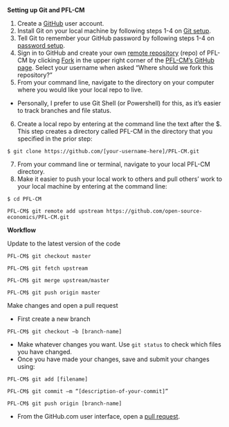 **Setting up Git and PFL-CM**

1. Create a [GitHub](https://github.com) user account.
2. Install Git on your local machine by following steps 1-4 on [Git setup](https://help.github.com/articles/set-up-git/).
3. Tell Git to remember your GitHub password by following steps 1-4 on [password setup](https://help.github.com/articles/caching-your-github-password-in-git/).
4. Sign in to GitHub and create your own [remote repository](https://help.github.com/articles/github-glossary/#remote) (repo) of PFL-CM by clicking [Fork](https://help.github.com/articles/github-glossary/#fork) in the upper right corner of the [PFL-CM’s GitHub page](https://github.com/PSLmodels/PFL-CM). Select your username when asked “Where should we fork this repository?”
5. From your command line, navigate to the directory on your computer where you would like your local repo to live.
  * Personally, I prefer to use Git Shell (or Powershell) for this, as it’s easier to track branches and file status.
6. Create a local repo by entering at the command line the text after the $. This step creates a directory called PFL-CM in the directory that you specified in the prior step:

`$ git clone https://github.com/[your-username-here]/PFL-CM.git`

7. From your command line or terminal, navigate to your local PFL-CM directory.
8. Make it easier to push your local work to others and pull others’ work to your local machine by entering at the command line:

`$ cd PFL-CM`

`PFL-CM$ git remote add upstream https://github.com/open-source-economics/PFL-CM.git`

**Workflow**

Update to the latest version of the code

`PFL-CM$ git checkout master`

`PFL-CM$ git fetch upstream`

`PFL-CM$ git merge upstream/master`

`PFL-CM$ git push origin master`

Make changes and open a pull request

* First create a new branch

`PFL-CM$ git checkout –b [branch-name]`

* Make whatever changes you want. Use `git status` to check which files you have changed.
* Once you have made your changes, save and submit your changes using:
       
`PFL-CM$ git add [filename]`

`PFL-CM$ git commit –m “[description-of-your-commit]”`

`PFL-CM$ git push origin [branch-name]`

* From the GitHub.com user interface, open a [pull request](https://help.github.com/articles/creating-a-pull-request/#creating-the-pull-request).